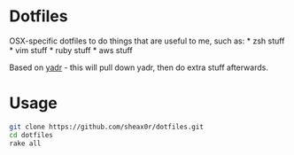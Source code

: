 # Dotfiles

OSX-specific dotfiles to do things that are useful to me, such as:
	* zsh stuff
	* vim stuff
	* ruby stuff
	* aws stuff

Based on [yadr](https://github.com/skwp/dotfiles) - this will pull down yadr, then do
extra stuff afterwards.

# Usage

```bash
git clone https://github.com/sheax0r/dotfiles.git
cd dotfiles
rake all
```



